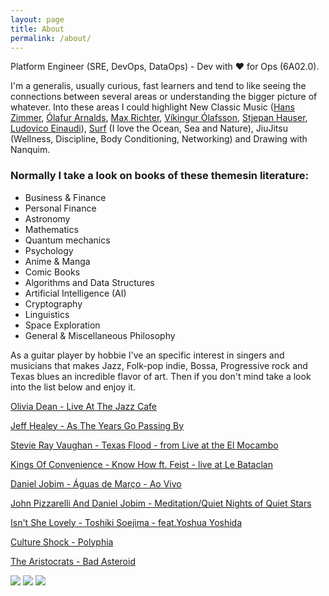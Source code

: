 ```yaml
---
layout: page
title: About
permalink: /about/
---
```


Platform Engineer (SRE, DevOps, DataOps) - Dev with ♥ for Ops (6A02.0).

I'm a generalis,  usually curious, fast learners and tend to like seeing the connections between several areas or understanding the bigger picture of whatever. Into these areas I could highlight New Classic Music ([Hans Zimmer](https://www.youtube.com/watch?v=kottjfEd7Zw), [Ólafur Arnalds](https://www.youtube.com/watch?v=Kb34JCz5wvY&t=1213s), [Max Richter](https://www.youtube.com/watch?v=b_YHE4Sx-08), [Víkingur Ólafsson](https://www.youtube.com/watch?v=h3-rNMhIyuQ), [Stjepan Hauser](https://www.youtube.com/watch?v=kn1gcjuhlhg), [Ludovico Einaudi](https://www.youtube.com/watch?v=70cfoPloJq8)), [Surf](https://www.youtube.com/watch?v=jyq_xRhSMTc) (I love the Ocean, Sea and Nature), JiuJitsu (Wellness, Discipline, Body Conditioning, Networking) and Drawing with Nanquim.

### Normally I take a look on books of these themesin literature:
- Business & Finance
- Personal Finance
- Astronomy    
- Mathematics
- Quantum mechanics
- Psychology
- Anime & Manga 
- Comic Books
- Algorithms and Data Structures
- Artificial Intelligence (AI)
- Cryptography
- Linguistics
- Space Exploration
- General & Miscellaneous Philosophy

As a guitar player by hobbie I've an specific interest in singers and musicians that makes Jazz, Folk-pop indie, Bossa, Progressive rock and Texas blues an incredible flavor of art. Then if you don't mind take a look into the list below and enjoy it.

[Olivia Dean - Live At The Jazz Cafe](https://www.youtube.com/watch?v=St7G1F4mu_4&t=1572s)

[Jeff Healey - As The Years Go Passing By](https://www.youtube.com/watch?v=gIkOaTVu8uM&list=RDgIkOaTVu8uM&start_radio=1)

[Stevie Ray Vaughan - Texas Flood - from Live at the El Mocambo](https://www.youtube.com/watch?v=KC5H9P4F5Uk)

[Kings Of Convenience - Know How ft. Feist - live at Le Bataclan](https://www.youtube.com/watch?v=HuJOswNKuwo)

[Daniel Jobim - Águas de Março - Ao Vivo](https://www.youtube.com/watch?v=achxrz7ixxY&list=RDEMavVpSFR4FaOsgmiSjRFdRg&start_radio=1&rv=ErE2Cpko1XI)

[John Pizzarelli And Daniel Jobim - Meditation/Quiet Nights of Quiet Stars](https://www.youtube.com/watch?v=ErE2Cpko1XI&list=RDEMavVpSFR4FaOsgmiSjRFdRg&index=2)

[Isn't She Lovely - Toshiki Soejima - feat.Yoshua Yoshida](https://www.youtube.com/watch?v=eHxiYwYdTZM)

[Culture Shock - Polyphia](https://www.youtube.com/watch?v=EF-PT-3IggA&list=OLAK5uy_n0DUffe79AzN1W2kP5U35qiHi1dvRJwoc)

[The Aristocrats - Bad Asteroid](https://www.youtube.com/watch?v=B8gOMUjwtwQ)

	
![](https://i.imgsafe.org/60/607aec4f21.png)
![](https://i.imgsafe.org/60/6078e2a31f.png)
![](https://i.imgsafe.org/60/60775a2051.png)
